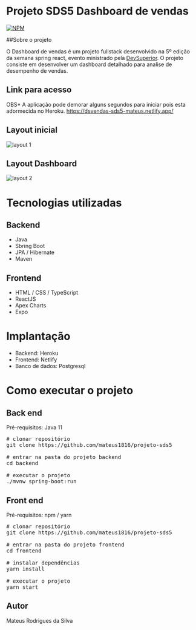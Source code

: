 # Projeto SDS5 Dashboard de vendas
[![NPM](https://img.shields.io/npm/l/react)](https://github.com/mateus1816/projeto-sds5/blob/master/LICENSE)

##Sobre o projeto

O Dashboard de vendas é um projeto fullstack desenvolvido na 5º edição da semana spring react, evento ministrado pela [DevSuperior](https://devsuperior.com).
O projeto consiste em desenvolver um dashboard detalhado para analise de desempenho de vendas.

## Link para acesso

OBS* A aplicação pode demorar alguns segundos para iniciar pois esta adormecida no Heroku.
https://dsvendas-sds5-mateus.netlify.app/

## Layout inicial
![layout 1](https://media.discordapp.net/attachments/910560542756859975/910560640236671048/Captura_de_Tela_2.png?width=902&height=492)

## Layout Dashboard
![layout 2](https://media.discordapp.net/attachments/910560542756859975/910560635056685136/Captura_de_Tela_1.png?width=788&height=492)

# Tecnologias utilizadas

## Backend
- Java
- Sbring Boot
- JPA / Hibernate
- Maven

## Frontend
- HTML / CSS / TypeScript
- ReactJS
- Apex Charts
- Expo

# Implantação
- Backend: Heroku
- Frontend: Netlify
- Banco de dados: Postgresql

# Como executar o projeto

## Back end

Pré-requisitos: Java 11

<pre>
# clonar repositório
git clone https://github.com/mateus1816/projeto-sds5

# entrar na pasta do projeto backend
cd backend

# executar o projeto
./mvnw spring-boot:run
</pre>

## Front end

Pré-requisitos: npm / yarn

<pre>
# clonar repositório
git clone https://github.com/mateus1816/projeto-sds5

# entrar na pasta do projeto frontend 
cd frontend

# instalar dependências
yarn install

# executar o projeto
yarn start
</pre>

## Autor

Mateus Rodrigues da Silva
